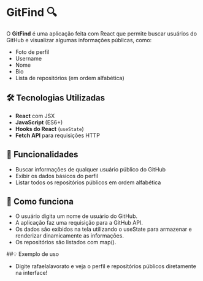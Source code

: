 # GitFind 🔍

O **GitFind** é uma aplicação feita com React que permite buscar usuários do GitHub e visualizar algumas informações públicas, como:

- Foto de perfil
- Username
- Nome
- Bio
- Lista de repositórios (em ordem alfabética)

## 🛠️ Tecnologias Utilizadas

- **React** com JSX
- **JavaScript** (ES6+)
- **Hooks do React** (`useState`)
- **Fetch API** para requisições HTTP

## 🚀 Funcionalidades

- Buscar informações de qualquer usuário público do GitHub
- Exibir os dados básicos do perfil
- Listar todos os repositórios públicos em ordem alfabética

## 🧠 Como funciona
- O usuário digita um nome de usuário do GitHub.
- A aplicação faz uma requisição para a GitHub API.
- Os dados são exibidos na tela utilizando o useState para armazenar e renderizar dinamicamente as informações.
- Os repositórios são listados com map().

##💡 Exemplo de uso
- Digite rafaelalavorato e veja o perfil e repositórios públicos diretamente na interface!
